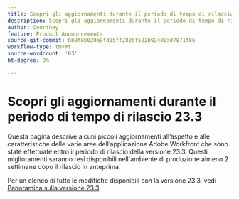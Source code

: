 ```yaml
---
title: Scopri gli aggiornamenti durante il periodo di tempo di rilascio 23.3
description: Scopri gli aggiornamenti durante il periodo di tempo di rilascio 23.3
author: Courtney
feature: Product Announcements
source-git-commit: bb9f8b020a9fd25ff282bf522b92400ad7871f86
workflow-type: tm+mt
source-wordcount: '83'
ht-degree: 0%

---
```



# Scopri gli aggiornamenti durante il periodo di tempo di rilascio 23.3

Questa pagina descrive alcuni piccoli aggiornamenti all’aspetto e alle caratteristiche delle varie aree dell’applicazione Adobe Workfront che sono state effettuate entro il periodo di rilascio della versione 23.3. Questi miglioramenti saranno resi disponibili nell&#39;ambiente di produzione almeno 2 settimane dopo il rilascio in anteprima.

Per un elenco di tutte le modifiche disponibili con la versione 23.3, vedi [Panoramica sulla versione 23.3](/help/quicksilver/product-announcements/product-releases/23.3-release-activity/23-3-release-overview.md).

